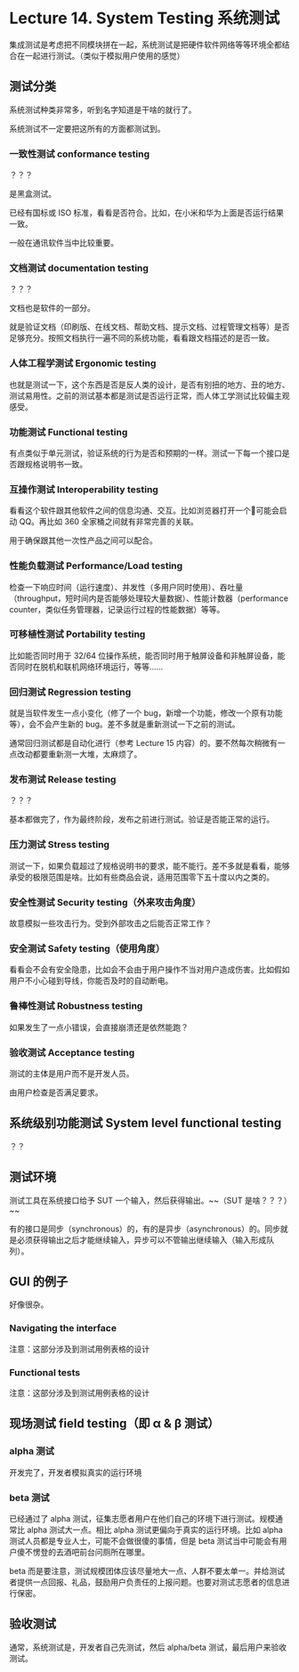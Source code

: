 
Lecture 14\. System Testing 系统测试
================================


集成测试是考虑把不同模块拼在一起，系统测试是把硬件软件网络等等环境全都结合在一起进行测试。（类似于模拟用户使用的感觉）


测试分类
----


系统测试种类非常多，听到名字知道是干啥的就行了。


系统测试不一定要把这所有的方面都测试到。


### 一致性测试 conformance testing


？？？


是黑盒测试。


已经有国标或 ISO 标准，看看是否符合。比如，在小米和华为上面是否运行结果一致。


一般在通讯软件当中比较重要。


### 文档测试 documentation testing


？？？


文档也是软件的一部分。


就是验证文档（印刷版、在线文档、帮助文档、提示文档、过程管理文档等）是否足够充分。按照文档执行一遍不同的系统功能，看看跟文档描述的是否一致。


### 人体工程学测试 Ergonomic testing


也就是测试一下，这个东西是否是反人类的设计，是否有别扭的地方、丑的地方、测试易用性。之前的测试基本都是测试是否运行正常，而人体工学测试比较偏主观感受。


### 功能测试 Functional testing


有点类似于单元测试，验证系统的行为是否和预期的一样。测试一下每一个接口是否跟规格说明书一致。


### 互操作测试 Interoperability testing


看看这个软件跟其他软件之间的信息沟通、交互。比如浏览器打开一个🔗可能会启动 QQ。再比如 360 全家桶之间就有非常完善的关联。


用于确保跟其他一次性产品之间可以配合。


### 性能负载测试 Performance/Load testing


检查一下响应时间（运行速度）、并发性（多用户同时使用）、吞吐量（throughput，短时间内是否能够处理较大量数据）、性能计数器（performance counter，类似任务管理器，记录运行过程的性能数据）等等。


### 可移植性测试 Portability testing


比如能否同时用于 32/64 位操作系统，能否同时用于触屏设备和非触屏设备，能否同时在脱机和联机网络环境运行，等等……


### 回归测试 Regression testing


就是当软件发生一点小变化（修了一个 bug，新增一个功能，修改一个原有功能等），会不会产生新的 bug。差不多就是重新测试一下之前的测试。


通常回归测试都是自动化进行（参考 Lecture 15 内容）的。要不然每次稍微有一点改动都要重新测一大堆，太麻烦了。


### 发布测试 Release testing


？？？


基本都做完了，作为最终阶段，发布之前进行测试。验证是否能正常的运行。


### 压力测试 Stress testing


测试一下，如果负载超过了规格说明书的要求，能不能行。差不多就是看看，能够承受的极限范围是啥。比如有些商品会说，适用范围零下五十度以内之类的。


### 安全性测试 Security testing（外来攻击角度）


故意模拟一些攻击行为。受到外部攻击之后能否正常工作？


### 安全测试 Safety testing（使用角度）


看看会不会有安全隐患，比如会不会由于用户操作不当对用户造成伤害。比如假如用户不小心碰到导线，你能否及时的自动断电。


### 鲁棒性测试 Robustness testing


如果发生了一点小错误，会直接崩溃还是依然能跑？


### 验收测试 Acceptance testing


测试的主体是用户而不是开发人员。


由用户检查是否满足要求。


系统级别功能测试 System level functional testing
----------------------------------------


？？


测试环境
----


测试工具在系统接口给予 SUT 一个输入，然后获得输出。\~\~（SUT 是啥？？？）\~\~


有的接口是同步（synchronous）的，有的是异步（asynchronous）的。同步就是必须获得输出之后才能继续输入，异步可以不管输出继续输入（输入形成队列）。


GUI 的例子
-------


好像很杂。


### Navigating the interface


注意：这部分涉及到测试用例表格的设计


### Functional tests


注意：这部分涉及到测试用例表格的设计


现场测试 field testing（即 α \& β 测试）
-------------------------------


### alpha 测试


开发完了，开发者模拟真实的运行环境


### beta 测试


已经通过了 alpha 测试，征集志愿者用户在他们自己的环境下进行测试。规模通常比 alpha 测试大一点。相比 alpha 测试更偏向于真实的运行环境。比如 alpha 测试人员都是专业人士，可能不会做很傻的事情，但是 beta 测试当中可能会有用户傻不愣登的去酒吧前台问厕所在哪里。


beta 而是要注意，测试规模团体应该尽量地大一点、人群不要太单一。并给测试者提供一点回报、礼品，鼓励用户负责任的上报问题。也要对测试志愿者的信息进行保密。


验收测试
----


通常，系统测试是，开发者自己先测试，然后 alpha/beta 测试，最后用户来验收测试。



